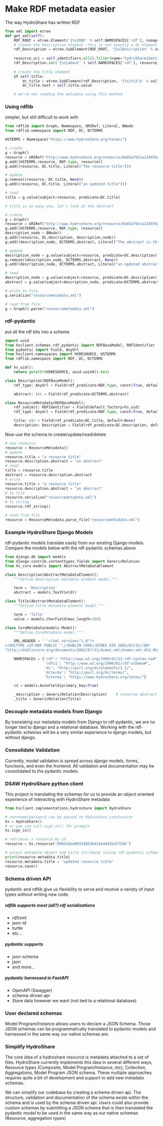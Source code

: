 # Make RDF metadata easier

The way HydroShare has written RDF
```python
from xml import etree
def get_xml(self):
    RDF_ROOT = etree.Element('{%s}RDF' % self.NAMESPACES['rdf'], nsmap=self.NAMESPACES)
    # create the Description element -this is not exactly a dc element
    rdf_Description = etree.SubElement(RDF_ROOT, '{%s}Description' % self.NAMESPACES['rdf'])
    
    resource_uri = self.identifiers.all().filter(name='hydroShareIdentifier')[0].url
    rdf_Description.set('{%s}about' % self.NAMESPACES['rdf'], resource_uri)
        
    # create the title element
    if self.title:
        dc_title = etree.SubElement(rdf_Description, '{%s}title' % self.NAMESPACES['dc'])
        dc_title.text = self.title.value

    # we're not reading the metadata using this method
```
### Using rdflib
simpler, but still difficult to work with
```python
from rdflib import Graph, Namespace, URIRef, Literal, BNode
from rdflib.namespace import RDF, DC, DCTERMS

HSTERMS = Namespace("https://www.hydroshare.org/terms/")

# create
g = Graph()
resource = URIRef("http://www.hydroshare.org/resource/6e83a793ca12497ba1d20993b76e31fd")
g.add((HSTERMS.resource, RDF.type, resource))
g.add((resource, DC.title, Literal("The resource title")))

# update
g.remove((resource, DC.title, None))
g.add((resource, DC.title, Literal("an updated title")))

# read
title = g.value(subject=resource, predicate=DC.title)

# title is an easy one, let's look at the abstract

# create
g = Graph()
resource = URIRef("http://www.hydroshare.org/resource/6e83a793ca12497ba1d20993b76e31fd")
g.add((HSTERMS.resource, RDF.type, resource))
description_node = BNode()
g.add((resource, DC.description, description_node))
g.add((description_node, DCTERMS.abstract, Literal("The abstract is this string")))

# update
description_node = g.value(subject=resource, predicate=DC.description)
g.remove((description_node, DCTERMS.abstract, None))
g.add((description_node, DCTERMS.abstract, Literal("an updated abstract")))

# read
description_node = g.value(subject=resource, predicate=DC.description)
abstract = g.value(subject=description_node, predicate=DCTERMS.abstract)

# write to file
g.serialize("resourcemetadata.xml")

# read from file
g = Graph().parse("resourcemetadata.xml")

```
### rdf-pydantic
put all the rdf bits into a schema
```python
import uuid
from hsclient.schemas.rdf_pydantic import RDFBaseModel, RDFIdentifier
from pydantic import Field, AnyUrl
from hsclient.namespaces import HSRESOURCE, HSTERMS
from rdflib.namespace import RDF, DC, DCTERMS

def hs_uid():
    return getattr(HSRESOURCE, uuid.uuid4().hex)

class Description(RDFBaseModel):
    rdf_type: AnyUrl = Field(rdf_predicate=RDF.type, const=True, default=DC.Description)

    abstract: str = Field(rdf_predicate=DCTERMS.abstract)

class ResourceMetadata(RDFBaseModel):
    rdf_subject: RDFIdentifier = Field(default_factory=hs_uid)
    rdf_type: AnyUrl = Field(rdf_predicate=RDF.type, const=True, default=HSTERMS.resource)

    title: str = Field(rdf_predicate=DC.title, default=None)
    description: Description = Field(rdf_predicate=DC.description, default=None)
```
Now use the schema to create/update/read/delete
```python
# new resource
resource = ResourceMetadata()
# update
resource.title = "a resource title"
resource.description.abstract = "an abstract"
# read
title = resource.title
abstract = resource.description.abstract
# write
resource.title = "a resource title"
resource.description.abstract = "an abstract"
# to file
resource.serialize("resourcemetadata.xml")
# to string
resource.rdf_string()

# read from file
resource = ResourceMetadata.parse_file("resourcemetadata.xml")
```
### Example HydroShare Django Models
rdf-pydantic models translate easily from our existing Django models.  Compare the models below with the rdf-pydantic schemas above
```python
from django.db import models
from django.contrib.contenttypes.fields import GenericRelation
from hs_core.models import AbstractMetaDataElement

class Description(AbstractMetaDataElement):
    """Define Description metadata element model."""

    term = 'Description'
    abstract = models.TextField()

class Title(AbstractMetaDataElement):
    """Define Title metadata element model."""

    term = 'Title'
    value = models.CharField(max_length=300)

class CoreMetaData(models.Model):
    """Define CoreMetaData model."""

    XML_HEADER = '''<?xml version="1.0"?>
<!DOCTYPE rdf:RDF PUBLIC "-//DUBLIN CORE//DCMES DTD 2002/07/31//EN"
"http://dublincore.org/documents/2002/07/31/dcmes-xml/dcmes-xml-dtd.dtd">'''

    NAMESPACES = {'rdf': "http://www.w3.org/1999/02/22-rdf-syntax-ns#",
                  'rdfs1': "http://www.w3.org/2000/01/rdf-schema#",
                  'dc': "http://purl.org/dc/elements/1.1/",
                  'dcterms': "http://purl.org/dc/terms/",
                  'hsterms': "https://www.hydroshare.org/terms/"}

    id = models.AutoField(primary_key=True)

    _description = GenericRelation(Description)    # resource abstract
    _title = GenericRelation(Title)
```

### Decouple metadata models from Django
By translating our metadata models from Django to rdf-pydantic, we are no longer tied to django and a relational database.  Working with the rdf-pydantic schemas will be a very similar experience to django models, but without django.

### Consolidate Validation
Currently, model validation is spread across django models, forms, functions, and even the frontend.  All validation and documentation may be consolidated to the pydantic models.

### DSAW HydroShare python client
This project is translating the schemas for us to provide an object oriented experience of interacting with HydroShare metadata

```python
from hsclient.implementations.hydroshare import HydroShare

# username/password can be passed to Hydroshare constructor
hs = HydroShare()
# or you can call sign_in() for prompts
hs.sign_in()

# retrieves a resource by id
resource = hs.resource('09041bbe8015485db414a4d41b3575db')

# access metadata object and title attribute (using rdf-pydantic schemas)
print(resource.metadata.title)
resource.metadata.title = "updated resource title"
resource.save()
```

### Schema driven API
pydantic and rdflib give us flexibility to serve and receive a variety of input types without writing new code.

##### rdflib supports most (all?) rdf serializations
* rdf/xml
* json-ld
* turtle
* etc...

##### pydantic supports
* json-schema
* json
* and more...

##### pydantic harnessed in FastAPI
* OpenAPI (Swagger) 
* schema-driven api
* Store data however we want (not tied to a relational database)

### User declared schemas
Model Program/Instance allows users to declare a JSON Schema.  Those JSON schemas can be programmatically translated to pydantic models and harnessed in the same way our native schemas are.

### Simplify HydroShare 
The core idea of a hydroshare resource is metadata attached to a set of files.  HydroShare currently implements this idea in several different ways, Resource types (Composite, Model Program/Instance, etc), Collection, Aggregations, Model Program JSON schema.  These multiple approaches requires quite a bit of development and support to add new metadata schemas.

We can simplify our codebase by creating a schema driven api.  The structure, validation and documentation of the schema exists within the schema and is used by the schema driven api.  Users could also provide custom schemas by submitting a JSON schema that is then translated the pydantic model to be used in the same way as our native schemas (Resource, aggregation types)

